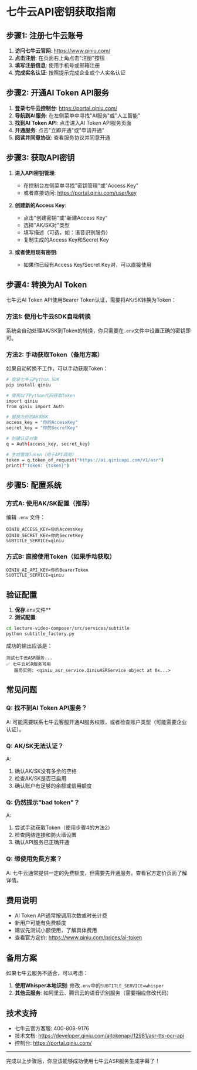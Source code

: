 # 七牛云API密钥获取指南

## 步骤1: 注册七牛云账号

1. **访问七牛云官网**: https://www.qiniu.com/
2. **点击注册**: 在页面右上角点击"注册"按钮
3. **填写注册信息**: 使用手机号或邮箱注册
4. **完成实名认证**: 按照提示完成企业或个人实名认证

## 步骤2: 开通AI Token API服务

1. **登录七牛云控制台**: https://portal.qiniu.com/
2. **导航到AI服务**: 在左侧菜单中寻找"AI服务"或"人工智能"
3. **找到AI Token API**: 点击进入AI Token API服务页面
4. **开通服务**: 点击"立即开通"或"申请开通"
5. **阅读并同意协议**: 查看服务协议并同意开通

## 步骤3: 获取API密钥

1. **进入API密钥管理**:
   - 在控制台左侧菜单寻找"密钥管理"或"Access Key"
   - 或者直接访问: https://portal.qiniu.com/user/key

2. **创建新的Access Key**:
   - 点击"创建密钥"或"新建Access Key"
   - 选择"AK/SK对"类型
   - 填写描述（可选，如：语音识别服务）
   - 复制生成的Access Key和Secret Key

3. **或者使用现有密钥**:
   - 如果你已经有Access Key/Secret Key对，可以直接使用

## 步骤4: 转换为AI Token

七牛云AI Token API使用Bearer Token认证，需要将AK/SK转换为Token：

### 方法1: 使用七牛云SDK自动转换
系统会自动处理AK/SK到Token的转换，你只需要在`.env`文件中设置正确的密钥即可。

### 方法2: 手动获取Token（备用方案）
如果自动转换不工作，可以手动获取Token：

```bash
# 安装七牛云Python SDK
pip install qiniu

# 使用以下Python代码获取Token
import qiniu
from qiniu import Auth

# 替换为你的AK和SK
access_key = "你的AccessKey"
secret_key = "你的SecretKey"

# 创建认证对象
q = Auth(access_key, secret_key)

# 生成管理Token（用于API调用）
token = q.token_of_request("https://ai.qiniuapi.com/v1/asr")
print(f"Token: {token}")
```

## 步骤5: 配置系统

### 方式A: 使用AK/SK配置（推荐）
编辑 `.env` 文件：
```env
QINIU_ACCESS_KEY=你的AccessKey
QINIU_SECRET_KEY=你的SecretKey
SUBTITLE_SERVICE=qiniu
```

### 方式B: 直接使用Token（如果手动获取）
```env
QINIU_AI_API_KEY=你的BearerToken
SUBTITLE_SERVICE=qiniu
```

## 验证配置

1. **保存**.env文件**
2. **测试配置**:
```bash
cd lecture-video-composer/src/services/subtitle
python subtitle_factory.py
```

成功的输出应该是：
```
测试七牛云ASR服务...
✅ 七牛云ASR服务可用
   服务实例: <qiniu_asr_service.QiniuASRService object at 0x...>
```

## 常见问题

### Q: 找不到AI Token API服务？
A: 可能需要联系七牛云客服开通AI服务权限，或者检查账户类型（可能需要企业认证）。

### Q: AK/SK无法认证？
A: 
1. 确认AK/SK没有多余的空格
2. 检查AK/SK是否已启用
3. 确认账户有足够的余额或信用额度

### Q: 仍然提示"bad token"？
A: 
1. 尝试手动获取Token（使用步骤4的方法2）
2. 检查网络连接和防火墙设置
3. 确认API服务已正确开通

### Q: 想使用免费方案？
A: 七牛云通常提供一定的免费额度，但需要先开通服务。查看官方定价页面了解详情。

## 费用说明

- AI Token API通常按调用次数或时长计费
- 新用户可能有免费额度
- 建议先测试小额使用，了解具体费用
- 查看官方定价: https://www.qiniu.com/prices/ai-token

## 备用方案

如果七牛云服务不适合，可以考虑：
1. **使用Whisper本地识别**: 修改`.env`中的`SUBTITLE_SERVICE=whisper`
2. **其他云服务**: 如阿里云、腾讯云的语音识别服务（需要相应修改代码）

## 技术支持

- 七牛云官方客服: 400-808-9176
- 技术文档: https://developer.qiniu.com/aitokenapi/12981/asr-tts-ocr-api
- 控制台: https://portal.qiniu.com/

---

完成以上步骤后，你应该能够成功使用七牛云ASR服务生成字幕了！
